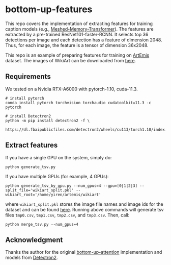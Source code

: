 # bottom-up-features
This repo covers the implementation of extracting features for training caption models (e.g., [Meshed-Memory-Transformer](https://github.com/aimagelab/meshed-memory-transformer)). The features are extracted by a pre-trained ResNet101-faster-RCNN. It selects top 36 detections per image and each detection has a feature of dimension 2048. Thus, for each image, the feature is a tensor of dimension 36x2048.

This repo is an example of preparing features for training on [ArtEmis](https://github.com/Kilichbek/artemis-speaker-tools-b) dataset. The images of WikiArt can be downloaded from [here](https://github.com/cs-chan/ArtGAN/tree/master/WikiArt%20Dataset).

## Requirements
We tested on a Nvidia RTX-A6000 with pytorch-1.10, cuda-11.3.
```
# install pytorch
conda install pytorch torchvision torchaudio cudatoolkit=11.3 -c pytorch

# install Detectron2
python -m pip install detectron2 -f \
  https://dl.fbaipublicfiles.com/detectron2/wheels/cu113/torch1.10/index.html
```

## Extract features
If you have a single GPU on the system, simply do:
```
python generate_tsv.py
```
If you have multiple GPUs (for example, 4 GPUs):
```
python generate_tsv_by_gpu.py --num_gpus=4 --gpu=[0|1|2|3] --split_file='wikiart_split.pkl' --wikiart_root='/home/yiren/artemis/wikiart'
```
where `wikiart_split.pkl` stores the image file names and image ids for the dataset and can be found [here](https://drive.google.com/file/d/1gjzGK-D9bqxPjjvYdM51sJSm3Vzvh59G/view). Running above commands will generate tsv files `tmp0.csv`, `tmp1.csv`, `tmp2.csv`, and `tmp3.csv`. Then, call:
```
python merge_tsv.py --num_gpus=4
```

## Acknowledgment
Thanks the author for the original [bottom-up-attention](https://github.com/peteanderson80/bottom-up-attention/blob/master/tools/generate_tsv.py) implementation and models from [Detectron2](https://github.com/facebookresearch/detectron2).
